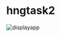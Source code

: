 # hngtask2


![displayapp](https://user-images.githubusercontent.com/48508514/130302198-4a69ca49-a4f5-4f2b-855c-b4c4514df5fe.gif)
